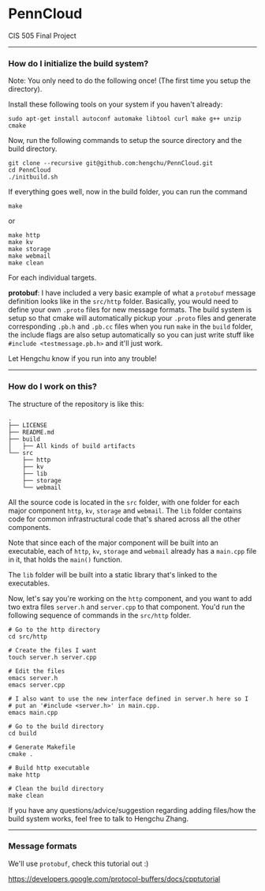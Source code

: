 # PennCloud
CIS 505 Final Project

-----

### How do I initialize the build system?

Note: You only need to do the following once! (The first time you
setup the directory).

Install these following tools on your system if you haven't already:
```
sudo apt-get install autoconf automake libtool curl make g++ unzip cmake
```

Now, run the following commands to setup the source directory and the
build directory.

```
git clone --recursive git@github.com:hengchu/PennCloud.git
cd PennCloud
./initbuild.sh
```

If everything goes well, now in the build folder, you can run the command

```
make
```

or

```
make http
make kv
make storage
make webmail
make clean
```

For each individual targets.

**protobuf**: I have included a very basic example of what a
  `protobuf` message definition looks like in the `src/http`
  folder. Basically, you would need to define your own `.proto` files
  for new message formats. The build system is setup so that cmake
  will automatically pickup your `.proto` files and generate
  corresponding `.pb.h` and `.pb.cc` files when you run `make` in the
  `build` folder, the include flags are also setup automatically so
  you can just write stuff like `#include <testmessage.pb.h>` and
  it'll just work.

Let Hengchu know if you run into any trouble!

-----

### How do I work on this?

The structure of the repository is like this:

```
.
├── LICENSE
├── README.md
├── build
│   ├── All kinds of build artifacts
└── src
    ├── http
    ├── kv
    ├── lib
    ├── storage
    └── webmail
```

All the source code is located in the `src` folder, with one folder
for each major component `http`, `kv`, `storage` and `webmail`. The
`lib` folder contains code for common infrastructural code that's
shared across all the other components.

Note that since each of the major component will be built into an
executable, each of `http`, `kv`, `storage` and `webmail` already has
a `main.cpp` file in it, that holds the `main()` function.

The `lib` folder will be built into a static library that's linked to
the executables.

Now, let's say you're working on the `http` component, and you want to
add two extra files `server.h` and `server.cpp` to that
component. You'd run the following sequence of commands in the
`src/http` folder.

```
# Go to the http directory
cd src/http

# Create the files I want
touch server.h server.cpp

# Edit the files
emacs server.h
emacs server.cpp

# I also want to use the new interface defined in server.h here so I
# put an '#include <server.h>' in main.cpp.
emacs main.cpp

# Go to the build directory
cd build

# Generate Makefile
cmake .

# Build http executable
make http

# Clean the build directory
make clean
```

If you have any questions/advice/suggestion regarding adding files/how
the build system works, feel free to talk to Hengchu Zhang.

-----

### Message formats

We'll use `protobuf`, check this tutorial out :)

https://developers.google.com/protocol-buffers/docs/cpptutorial
